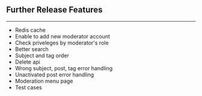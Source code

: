 ## Further Release Features

---

- Redis cache
- Enable to add new moderator account
- Check priveleges by moderator's role
- Better search
- Subject and tag order
- Delete api
- Wrong subject, post, tag error handling
- Unactivated post error handling
- Moderation menu page
- Test cases